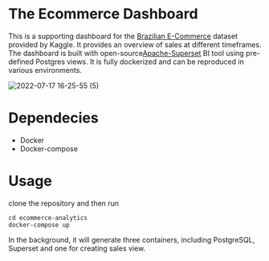 # The Ecommerce Dashboard
This is a supporting dashboard for the [Brazilian E-Commerce](https://www.kaggle.com/datasets/olistbr/brazilian-ecommerce) dataset provided by Kaggle. It provides an overview of sales at different timeframes. The dashboard is built with open-source[Apache-Superset](https://superset.apache.org/) BI tool using pre-defined Postgres views. It is fully dockerized and can be reproduced in various environments. 

![2022-07-17 16-25-55 (5)](https://user-images.githubusercontent.com/59216368/179426482-de72b9de-8e2f-4c02-9787-1cc4459201de.gif)

# Dependecies
- Docker
- Docker-compose


# Usage
clone the repository and then run
```
cd ecommerce-analytics
docker-compose up
```
In the background, it will generate three containers, including PostgreSQL, Superset and one for creating sales view. 




